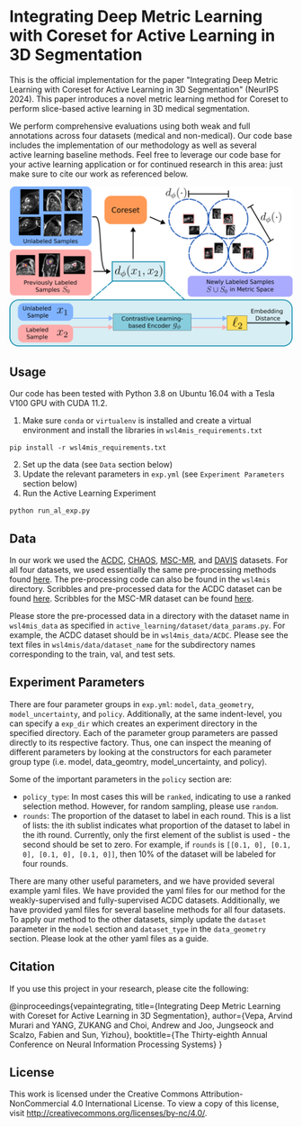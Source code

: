 # Integrating Deep Metric Learning with Coreset for Active Learning in 3D Segmentation

This is the official implementation for the paper "Integrating Deep Metric Learning 
with Coreset for Active Learning in 3D Segmentation" (NeurIPS 2024). This paper introduces a novel 
metric learning method for Coreset to perform slice-based active learning in 3D medical 
segmentation.

We perform comprehensive evaluations using both weak and full annotations across four datasets 
(medical and non-medical). Our code base includes the implementation of our methodology as well as several  
active learning baseline methods. Feel free to leverage our code base for your active learning application or 
for continued research in this area: just make sure to cite our work as referenced below.

<img src="./pipeline.png">

## Usage

Our code has been tested with Python 3.8 on Ubuntu 16.04 with a Tesla V100 GPU with CUDA 11.2.

1. Make sure `conda` or `virtualenv` is installed and create a virtual environment and install 
the libraries in `wsl4mis_requirements.txt`
```
pip install -r wsl4mis_requirements.txt
```
2. Set up the data (see `Data` section below)
3. Update the relevant parameters in `exp.yml` (see `Experiment Parameters` section below)
4. Run the Active Learning Experiment
```
python run_al_exp.py
```

## Data

In our work we used the [ACDC](https://www.creatis.insa-lyon.fr/Challenge/acdc/databases.html), 
[CHAOS](https://chaos.grand-challenge.org/), [MSC-MR](https://zmiclab.github.io/zxh/0/mscmrseg19/), 
and [DAVIS](https://davischallenge.org/) datasets. For all four datasets, we used essentially
the same pre-processing methods found [here](https://github.com/HiLab-git/WSL4MIS). The 
pre-processing code can also be found in the `wsl4mis` directory. Scribbles and pre-processed data 
for the ACDC dataset can be found [here](https://github.com/HiLab-git/WSL4MIS). Scribbles for the 
MSC-MR dataset can be found [here](https://github.com/BWGZK/CycleMix).

Please store the pre-processed data in a directory with the dataset name in `wsl4mis_data` 
as specified in `active_learning/dataset/data_params.py`. For example, the ACDC dataset should 
be in `wsl4mis_data/ACDC`. Please see the text files in `wsl4mis/data/dataset_name` for the 
subdirectory names corresponding to the train, val, and test sets.

## Experiment Parameters

There are four parameter groups in `exp.yml`: `model`, `data_geometry`, `model_uncertainty`, and 
`policy`. Additionally, at the same indent-level, you can specify a `exp_dir` which creates an 
experiment directory in the specified directory. Each of the parameter group parameters are 
passed directly to its respective factory. Thus, one can inspect the meaning of different 
parameters by looking at the constructors for each parameter group type (i.e. model, 
data_geomtry, model_uncertainty, and policy). 

Some of the important parameters in the `policy` section are:
- `policy_type`: In most cases this will be `ranked`, indicating to use a ranked selection method.
However, for random sampling, please use `random`.
- `rounds`: The proportion of the dataset to label in each round. This is a list of lists: the ith 
sublist indicates what proportion of the dataset to label in the ith round. Currently, only the first 
element of the sublist is used - the second should be set to zero. For example, if `rounds` is 
`[[0.1, 0], [0.1, 0], [0.1, 0], [0.1, 0]]`, then 10% of the dataset will be labeled for four rounds.

There are many other useful parameters, and we have provided several example yaml files. 
We have provided the yaml files for our method for the weakly-supervised and fully-supervised ACDC 
datasets. Additionally, we have provided yaml files for several baseline methods for all four 
datasets. To apply our method to the other datasets, simply update the `dataset` parameter in the
`model` section and `dataset_type` in the `data_geometry` section. Please look at the other yaml 
files as a guide.

## Citation

If you use this project in your research, please cite the following:

@inproceedings{vepaintegrating,
  title={Integrating Deep Metric Learning with Coreset for Active Learning in 3D Segmentation},
  author={Vepa, Arvind Murari and YANG, ZUKANG and Choi, Andrew and Joo, Jungseock and Scalzo, Fabien and Sun, Yizhou},
  booktitle={The Thirty-eighth Annual Conference on Neural Information Processing Systems}
}

## License

This work is licensed under the Creative Commons Attribution-NonCommercial 4.0 International License.
To view a copy of this license, visit http://creativecommons.org/licenses/by-nc/4.0/.